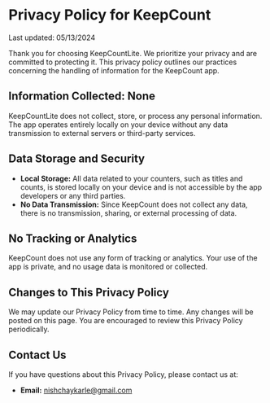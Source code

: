 # Privacy Policy for KeepCount

Last updated: 05/13/2024

Thank you for choosing KeepCountLite. We prioritize your privacy and are committed to protecting it. This privacy policy outlines our practices concerning the handling of information for the KeepCount app.

## Information Collected: None
KeepCountLite does not collect, store, or process any personal information. The app operates entirely locally on your device without any data transmission to external servers or third-party services.

## Data Storage and Security
- **Local Storage:** All data related to your counters, such as titles and counts, is stored locally on your device and is not accessible by the app developers or any third parties.
- **No Data Transmission:** Since KeepCount does not collect any data, there is no transmission, sharing, or external processing of data.

## No Tracking or Analytics
KeepCount does not use any form of tracking or analytics. Your use of the app is private, and no usage data is monitored or collected.

## Changes to This Privacy Policy
We may update our Privacy Policy from time to time. Any changes will be posted on this page. You are encouraged to review this Privacy Policy periodically.

## Contact Us
If you have questions about this Privacy Policy, please contact us at:

- **Email:** nishchaykarle@gmail.com
